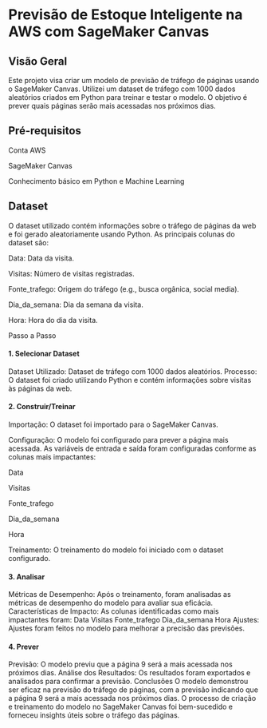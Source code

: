 # Previsão de Estoque Inteligente na AWS com SageMaker Canvas
## Visão Geral
Este projeto visa criar um modelo de previsão de tráfego de páginas usando o SageMaker Canvas. Utilizei um dataset de tráfego com 1000 dados aleatórios criados em Python para treinar e testar o modelo. O objetivo é prever quais páginas serão mais acessadas nos próximos dias.

## Pré-requisitos
Conta AWS

SageMaker Canvas

Conhecimento básico em Python e Machine Learning

## Dataset
O dataset utilizado contém informações sobre o tráfego de páginas da web e foi gerado aleatoriamente usando Python. As principais colunas do dataset são:

Data: Data da visita.

Visitas: Número de visitas registradas.

Fonte_trafego: Origem do tráfego (e.g., busca orgânica, social media).

Dia_da_semana: Dia da semana da visita.

Hora: Hora do dia da visita.

Passo a Passo

#### 1. Selecionar Dataset
Dataset Utilizado: Dataset de tráfego com 1000 dados aleatórios.
Processo: O dataset foi criado utilizando Python e contém informações sobre visitas às páginas da web.
#### 2. Construir/Treinar
Importação: O dataset foi importado para o SageMaker Canvas.

Configuração: O modelo foi configurado para prever a página mais acessada. As variáveis de entrada e saída foram configuradas conforme as colunas mais impactantes:

Data

Visitas

Fonte_trafego

Dia_da_semana

Hora

Treinamento: O treinamento do modelo foi iniciado com o dataset configurado.

#### 3. Analisar
Métricas de Desempenho: Após o treinamento, foram analisadas as métricas de desempenho do modelo para avaliar sua eficácia.
Características de Impacto: As colunas identificadas como mais impactantes foram:
Data
Visitas
Fonte_trafego
Dia_da_semana
Hora
Ajustes: Ajustes foram feitos no modelo para melhorar a precisão das previsões.
#### 4. Prever
Previsão: O modelo previu que a página 9 será a mais acessada nos próximos dias.
Análise dos Resultados: Os resultados foram exportados e analisados para confirmar a previsão.
Conclusões
O modelo demonstrou ser eficaz na previsão do tráfego de páginas, com a previsão indicando que a página 9 será a mais acessada nos próximos dias. O processo de criação e treinamento do modelo no SageMaker Canvas foi bem-sucedido e forneceu insights úteis sobre o tráfego das páginas.
